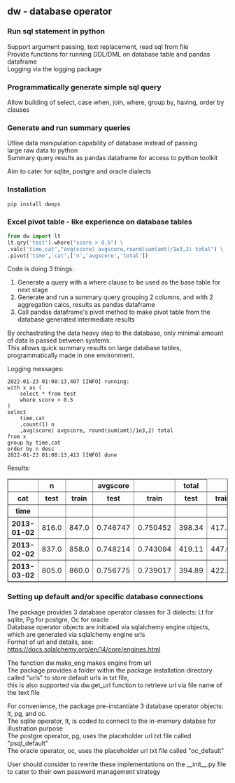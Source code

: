 ## dw - database operator

### Run sql statement in python
Support argument passing, text replacement, read sql from file \
Provide functions for running DDL/DML on database table and pandas dataframe \
Logging via the logging package

### Programmatically generate simple sql query
Allow building of select, case when, join, where, group by, having, order by clauses

### Generate and run summary queries
Utlise data manipulation capability of database instead of passing \
large raw data to python \
Summary query results as pandas dataframe for access to python toolkit

Aim to cater for sqlite, postgre and oracle dialects

### Installation
```<!-- language: none -->
pip install dwops
```

### Excel pivot table - like experience on database tables

```python
from dw import lt
lt.qry('test').where("score > 0.5") \
.valc('time,cat',"avg(score) avgscore,round(sum(amt)/1e3,2) total") \
.pivot('time','cat',['n','avgscore','total'])
```

Code is doing 3 things:
1. Generate a query with a where clause to be used as the base table for next stage
2. Generate and run a summary query grouping 2 columns, and with 2 aggregation calcs, results as pandas dataframe
3. Call pandas dataframe's pivot method to make pivot table from the database generated intermediate results

By orchastrating the data heavy step to the database, only minimal amount of data is passed between systems. \
This allows quick summary results on large database tables, programmatically made in one environment.

Logging messages:
```<!-- language: none -->
2022-01-23 01:08:13,407 [INFO] running:
with x as (
    select * from test
    where score > 0.5
)
select 
    time,cat
    ,count(1) n
    ,avg(score) avgscore, round(sum(amt)/1e3,2) total
from x
group by time,cat
order by n desc
2022-01-23 01:08:13,413 [INFO] done
```
Results:
<table border=\"1\" class=\"dataframe\">
  <thead>
    <tr>
      <th></th>
      <th>n</th>
      <th></th>
      <th>avgscore</th>
      <th></th>
      <th>total</th>
    </tr>
    <tr>
      <th>cat</th>
      <th>test</th>
      <th>train</th>
      <th>test</th>
      <th>train</th>
      <th>test</th>
      <th>train</th>
    </tr>
    <tr>
      <th>time</th>
      <th></th>
      <th></th>
      <th></th>
      <th></th>
      <th></th>
      <th></th>
    </tr>
  </thead>
  <tbody>
    <tr>
      <th>2013-01-02</th>
      <td>816.0</td>
      <td>847.0</td>
      <td>0.746747</td>
      <td>0.750452</td>
      <td>398.34</td>
      <td>417.31</td>
    </tr>
    <tr>
      <th>2013-02-02</th>
      <td>837.0</td>
      <td>858.0</td>
      <td>0.748214</td>
      <td>0.743094</td>
      <td>419.11</td>
      <td>447.04</td>
    </tr>
    <tr>
      <th>2013-03-02</th>
      <td>805.0</td>
      <td>860.0</td>
      <td>0.756775</td>
      <td>0.739017</td>
      <td>394.89</td>
      <td>422.35</td>
    </tr>
  </tbody>
</table>

### Setting up default and/or specific database connections
The package provides 3 database operator classes for 3 dialects: Lt for sqlite, Pg for postgre, Oc for oracle \
Database operator objects are initiated via sqlalchemy engine objects, which are generated via sqlalchemy engine urls \
Format of url and details, see: https://docs.sqlalchemy.org/en/14/core/engines.html

The function dw.make_eng makes engine from url \
The package provides a folder within the package installation directory called "urls" to store default urls in txt file, \
this is also supported via dw.get_url function to retrieve url via file name of the text file

For convenience, the package pre-instantiate 3 database operator objects: lt, pg, and oc. \
The sqlite operator, lt, is coded to connect to the in-memory databse for illustration purpose \
The postgre operator, pg, uses the placeholder url txt file called "psql_default" \
The oracle operator, oc, uses the placeholder url txt file called "oc_default"

User should consider to rewrite these implementations on the \_\_init\_\_.py file to cater to their own password management strategy
